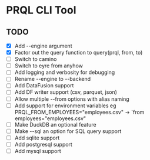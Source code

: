 # PRQL CLI Tool

## TODO

* [x] Add --engine argument
* [x] Factor out the query function to query(prql, from, to)
* [ ] Switch to camino
* [ ] Switch to eyre from anyhow
* [ ] Add logging and verbosity for debugging
* [ ] Rename --engine to --backend
* [ ] Add DataFusion support
* [ ] Add DF writer support (csv, parquet, json)
* [ ] Allow multiple --from options with alias naming
* [ ] Add support for environment variables eg PRQL_FROM_EMPLOYEES="employees.csv" -> `from employees="employees.csv"
* [ ] Make DuckDB an optional feature
* [ ] Make --sql an option for SQL query support
* [ ] Add sqlite support
* [ ] Add postgresql support
* [ ] Add mysql support
